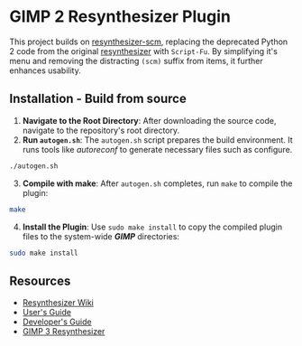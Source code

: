 # GIMP 2 Resynthesizer Plugin

This project builds on [resynthesizer-scm](https://github.com/itr-tert/gimp-resynthesizer-scm), replacing the deprecated Python 2 code from the original [resynthesizer](https://github.com/bootchk/resynthesizer) with `Script-Fu`. By simplifying it's menu and removing the distracting `(scm)` suffix from items, it further enhances usability.

## Installation - Build from source

1. **Navigate to the Root Directory**: After downloading the source code, navigate to the repository's root directory.
2. **Run `autogen.sh`**: The `autogen.sh` script prepares the build environment. It runs tools like _autoreconf_ to generate necessary files such as configure.

```bash
./autogen.sh
```

3. **Compile with make**: After `autogen.sh` completes, run `make` to compile the plugin:

```bash
make
```

4. **Install the Plugin**: Use `sudo make install` to copy the compiled plugin files to the system-wide **_GIMP_** directories:

```bash
sudo make install
```

## Resources

- [Resynthesizer Wiki](https://github.com/bootchk/resynthesizer/wiki)
- [User's Guide](https://github.com/bootchk/resynthesizer/wiki/Quick-user's-guide-to-the-Resynthesizer-plugins-for-GIMP)
- [Developer's Guide](https://github.com/bootchk/resynthesizer/wiki/Developer's-guide-to-the-Resynthesizer-code-and-dependencies)
- [GIMP 3 Resynthesizer](https://github.com/bootchk/resynthesizer/wiki/Resynthesizer-and-GIMP-version-3)

